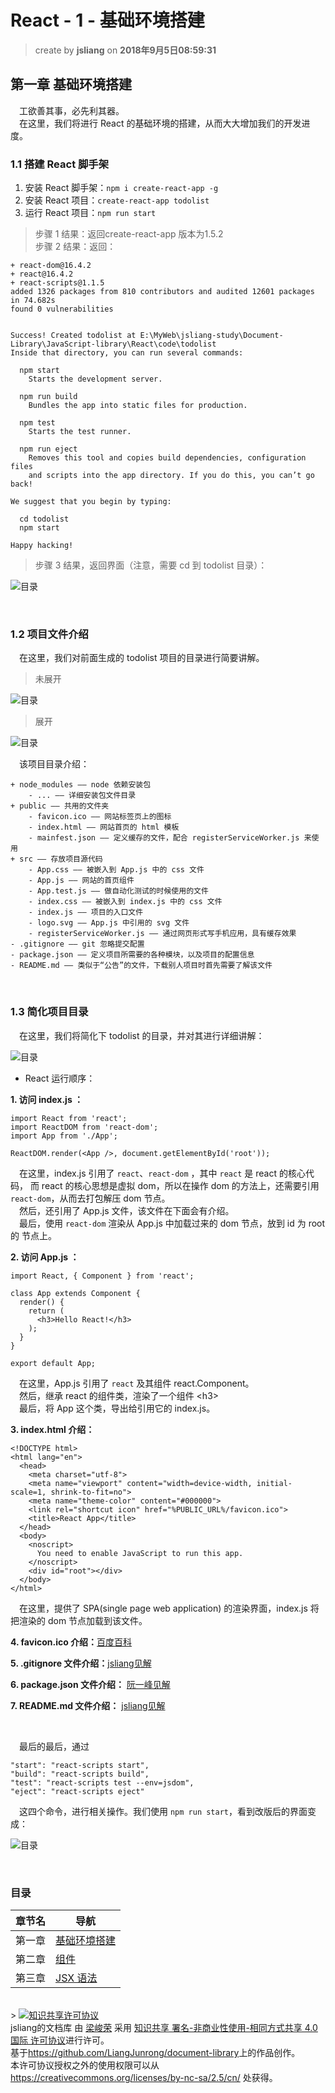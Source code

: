 # React - 1 - 基础环境搭建
> create by **jsliang** on **2018年9月5日08:59:31** 

## 第一章 基础环境搭建
&emsp;工欲善其事，必先利其器。  
&emsp;在这里，我们将进行 React 的基础环境的搭建，从而大大增加我们的开发进度。

### 1.1 搭建 React 脚手架
1. 安装 React 脚手架：`npm i create-react-app -g`
2. 安装 React 项目：`create-react-app todolist`
3. 运行 React 项目：`npm run start`

> 步骤 1 结果：返回create-react-app 版本为1.5.2  
> 步骤 2 结果：返回：
```
+ react-dom@16.4.2
+ react@16.4.2
+ react-scripts@1.1.5
added 1326 packages from 810 contributors and audited 12601 packages in 74.682s
found 0 vulnerabilities


Success! Created todolist at E:\MyWeb\jsliang-study\Document-Library\JavaScript-library\React\code\todolist
Inside that directory, you can run several commands:

  npm start
    Starts the development server.

  npm run build
    Bundles the app into static files for production.

  npm test
    Starts the test runner.

  npm run eject
    Removes this tool and copies build dependencies, configuration files
    and scripts into the app directory. If you do this, you can’t go back!

We suggest that you begin by typing:

  cd todolist
  npm start

Happy hacking!
```
> 步骤 3 结果，返回界面（注意，需要 cd 到 todolist 目录）：

![目录](../../public-repertory/img/js-react-chapter1-1.png)

<br>

### 1.2 项目文件介绍
&emsp;在这里，我们对前面生成的 todolist 项目的目录进行简要讲解。

> 未展开

![目录](../../public-repertory/img/js-react-chapter1-2.png)

> 展开
 
![目录](../../public-repertory/img/js-react-chapter1-3.png)

&emsp;该项目目录介绍：
```
+ node_modules —— node 依赖安装包
    - ... —— 详细安装包文件目录
+ public —— 共用的文件夹
    - favicon.ico —— 网站标签页上的图标
    - index.html —— 网站首页的 html 模板
    - mainfest.json —— 定义缓存的文件，配合 registerServiceWorker.js 来使用
+ src —— 存放项目源代码
    - App.css —— 被嵌入到 App.js 中的 css 文件
    - App.js —— 网站的首页组件
    - App.test.js —— 做自动化测试的时候使用的文件
    - index.css —— 被嵌入到 index.js 中的 css 文件
    - index.js —— 项目的入口文件
    - logo.svg —— App.js 中引用的 svg 文件
    - registerServiceWorker.js —— 通过网页形式写手机应用，具有缓存效果
- .gitignore —— git 忽略提交配置
- package.json —— 定义项目所需要的各种模块，以及项目的配置信息
- README.md —— 类似于“公告”的文件，下载别人项目时首先需要了解该文件
```

<br>

### 1.3 简化项目目录
&emsp;在这里，我们将简化下 todolist 的目录，并对其进行详细讲解：

![目录](../../public-repertory/img/js-react-chapter1-4.png)

* React 运行顺序：
  
**1. 访问 index.js ：**
```
import React from 'react';
import ReactDOM from 'react-dom';
import App from './App';

ReactDOM.render(<App />, document.getElementById('root'));
```
&emsp;在这里，index.js 引用了 `react`、`react-dom` ，其中 `react` 是 react 的核心代码， 而 react 的核心思想是虚拟 dom，所以在操作 dom 的方法上，还需要引用 `react-dom`，从而去打包解压 dom 节点。  
&emsp;然后，还引用了 App.js 文件，该文件在下面会有介绍。  
&emsp;最后，使用 `react-dom` 渲染从 App.js 中加载过来的 dom 节点，放到 id 为 root 的 节点上。  

**2. 访问 App.js ：**
```
import React, { Component } from 'react';

class App extends Component {
  render() {
    return (
      <h3>Hello React!</h3>
    );
  }
}

export default App;
```
&emsp;在这里，App.js 引用了 `react` 及其组件 react.Component。  
&emsp;然后，继承 react 的组件类，渲染了一个组件 \<h3\>  
&emsp;最后，将 App 这个类，导出给引用它的 index.js。  

**3. index.html 介绍：**
```
<!DOCTYPE html>
<html lang="en">
  <head>
    <meta charset="utf-8">
    <meta name="viewport" content="width=device-width, initial-scale=1, shrink-to-fit=no">
    <meta name="theme-color" content="#000000">
    <link rel="shortcut icon" href="%PUBLIC_URL%/favicon.ico">
    <title>React App</title>
  </head>
  <body>
    <noscript>
      You need to enable JavaScript to run this app.
    </noscript>
    <div id="root"></div>
  </body>
</html>
```
&emsp;在这里，提供了 SPA(single page web application) 的渲染界面，index.js 将把渲染的 dom 节点加载到该文件。

**4. favicon.ico 介绍：**[百度百科](https://baike.baidu.com/item/favicon.ico/8944811?fr=aladdin)


**5. .gitignore 文件介绍：**[jsliang见解](https://github.com/LiangJunrong/document-library/blob/master/other-library/git/git.md)

**6. package.json 文件介绍：** [阮一峰见解](http://javascript.ruanyifeng.com/nodejs/packagejson.html)

**7. README.md 文件介绍：** [jsliang见解](https://github.com/LiangJunrong/document-library/blob/master/other-library/markdown/markdown.md)

<br>

&emsp;最后的最后，通过
```
"start": "react-scripts start",
"build": "react-scripts build",
"test": "react-scripts test --env=jsdom",
"eject": "react-scripts eject"
```
&emsp;这四个命令，进行相关操作。我们使用 `npm run start`，看到改版后的界面变成：

![目录](../../public-repertory/img/js-react-chapter1-5.png)

<br>

###  目录
| 章节名 | 导航                                |
| ------ | ----------------------------------- |
| 第一章 | [基础环境搭建](./react-chapter1.md) |
| 第二章 | [组件](./react-chapter2.md)         |
| 第三章 | [JSX 语法](./react-chapter3.md)     |

<br>
> <a rel="license" href="http://creativecommons.org/licenses/by-nc-sa/4.0/"><img alt="知识共享许可协议" style="border-width:0" src="https://i.creativecommons.org/l/by-nc-sa/4.0/88x31.png" /></a><br /><span xmlns:dct="http://purl.org/dc/terms/" property="dct:title">jsliang的文档库</span> 由 <a xmlns:cc="http://creativecommons.org/ns#" href="https://github.com/LiangJunrong/document-library" property="cc:attributionName" rel="cc:attributionURL">梁峻荣</a> 采用 <a rel="license" href="http://creativecommons.org/licenses/by-nc-sa/4.0/">知识共享 署名-非商业性使用-相同方式共享 4.0 国际 许可协议</a>进行许可。<br />基于<a xmlns:dct="http://purl.org/dc/terms/" href="https://github.com/LiangJunrong/document-library" rel="dct:source">https://github.com/LiangJunrong/document-library</a>上的作品创作。<br />本许可协议授权之外的使用权限可以从 <a xmlns:cc="http://creativecommons.org/ns#" href="https://creativecommons.org/licenses/by-nc-sa/2.5/cn/" rel="cc:morePermissions">https://creativecommons.org/licenses/by-nc-sa/2.5/cn/</a> 处获得。